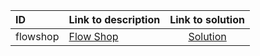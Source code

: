 | ID | Link to description | Link to solution |
|:---|:---|:---:|
| flowshop | [Flow Shop](https://open.kattis.com/problems/flowshop) | [Solution](https://github.com/versenyi98/leetcode-solutions/tree/main/solutions/Flow%20Shop)|
